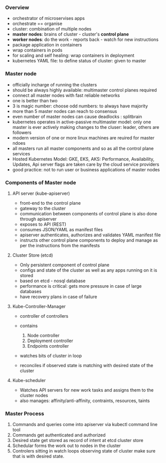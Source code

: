 ### Overview

- orchestrator of microservises apps
- orchestrate == organise
- cluster: combination of multiple nodes
- <b>master nodes</b>: brains of cluster -  cluster's <b>control plane</b>
- <b>worker nodes</b>: do the work - reports back - watch for new instructions
- package application in containers
- wrap containers in pods
- for scaling and self healing: wrap containers in deployment 
- kubernetes YAML file: to define status of cluster: given to master


### Master node

- officially incharge of running the clusters
- should be always highly available: multimaster control planes required
- connect all master nodes with fast reliable networks
- one is better than two
- 3 is magic number:  choose odd numbers: to always have majority
- more than 5 master nodes can reach to consensus
- even number of master nodes can cause deadlocks : splitbrain
- kubernetes operates in active-passive multimaster model: only one master is ever actively making changes to the cluser: leader, others are followers
- modern version of one or more linux machines are reuired for master ndoes
- all masters run all master components and so as all the control plane services
- Hosted Kubernetes Model:  GKE, EKS, AKS: Performance, Availability, Updates, Api server flags are taken care by the cloud service providers
- good practice: not to run user or business applications of master nodes

### Components of Master node

1. API server (kube-apiserver)
   - front-end to the control plane
   - gateway to the cluster
   - communication between components of control plane is also done through apiserver
   - exposes to API (REST)
   - consumes JSON/YAML as manifest files
   - apiserver authenticates, authorizes and validates YAML manifest file
   - instructs other control plane components to deploy and manage as per the instructions from the manifests
  
2. Cluster Store (etcd)
   - Only persistent component of control plane
   - configs and state of the cluster as well as any apps running on it is stored
   - based on etcd - nosql database
   - performance is critical: gets more pressure in case of large databases
   - have recovery plans in case of failure
  
3. Kube-Controller-Manager
   - controller of controllers
   - contains
     1. Node controller
     2. Deployment controller
     3. Endpoints controller
  
   - watches bits of cluster in loop
   - reconciles if observed state is matching with desired state of the cluster

4. Kube-scheduler
   - Watches API servers for new work tasks and assigns them to the cluster nodes
   - also manages: affinity/anti-affinity, contraints, resources, taints


### Master Process
1. Commands and queries come into apiserver via kubectl command line tool
2. Commands get authenticated and authorized
3. Desired state get stored as record of intent at etcd cluster store
4. Schedular forms the work out to nodes in the cluster
5. Controlers sitting in watch loops observing state of cluster make sure that is with desired state.
